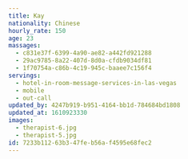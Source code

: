 ```yaml
---
title: Kay
nationality: Chinese
hourly_rate: 150
age: 23
massages:
  - c831e37f-6399-4a90-ae82-a442fd921288
  - 29ac9785-8a22-407d-8d0a-cfdb9034df81
  - 1f70754a-c86b-4c19-945c-baaee7c156f4
servings:
  - hotel-in-room-message-services-in-las-vegas
  - mobile
  - out-call
updated_by: 4247b919-b951-4164-bb1d-784684bd1808
updated_at: 1610923330
images:
  - therapist-6.jpg
  - therapist-5.jpg
id: 7233b112-63b3-47fe-b56a-f4595e68fec2
---
```

